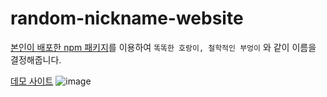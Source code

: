 ﻿# random-nickname-website

 [본인이 배포한 npm 패키지](https://github.com/YeonSeong-Lee/korean-ramdom-naems-generator)를 이용하여 `똑똑한 호랑이, 철학적인 부엉이` 와 같이 이름을 결정해줍니다.

[데모 사이트](https://yeonseong-lee.github.io/random-nickname-website/)
![image](https://user-images.githubusercontent.com/62806979/177797131-e256e662-095d-46c2-b136-5917b187b27f.png)

